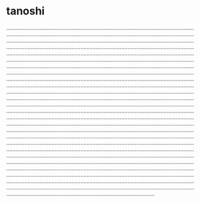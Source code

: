 # tanoshi
..........................................................................................................................................................................................................................................................................................................................................................................................................................................................................................................................................................................................................................................................................................................................................................................................................................................................................................................................................................................................................................................................................................................................................................................................................................................................................................................................................................................................................................................................................................................................................................................................................................................................................................................................................................................................................................................................................................................................................................................................................................................................................................................................................................................................................................................................................................................................................................................................................................................................................................................................................................................................................................................................................................................................................................................................................................................................................................................................................................................................................................................................................................................................................................................................................................................................................................................................................................................................................................................................
